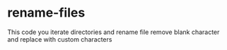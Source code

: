 # rename-files
This code you iterate directories and rename file remove blank character and replace with custom characters

